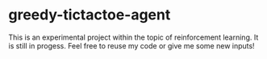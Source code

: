 # greedy-tictactoe-agent
This is an experimental project within the topic of reinforcement learning. It is still in progess. Feel free to reuse my code or give me some new inputs!
